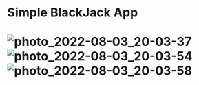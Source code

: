 <b><h1>Simple BlackJack App</b><br><br>
![photo_2022-08-03_20-03-37](https://user-images.githubusercontent.com/87019579/182667831-9c131c1d-1725-43e1-b2ac-7a367cfe59ea.jpg)
![photo_2022-08-03_20-03-54](https://user-images.githubusercontent.com/87019579/182667839-0f02db41-121f-40a1-8413-5a1a5b78bf52.jpg)
![photo_2022-08-03_20-03-58](https://user-images.githubusercontent.com/87019579/182667841-4adf64ee-b2b6-4bee-a8f0-09b6a4542364.jpg)
